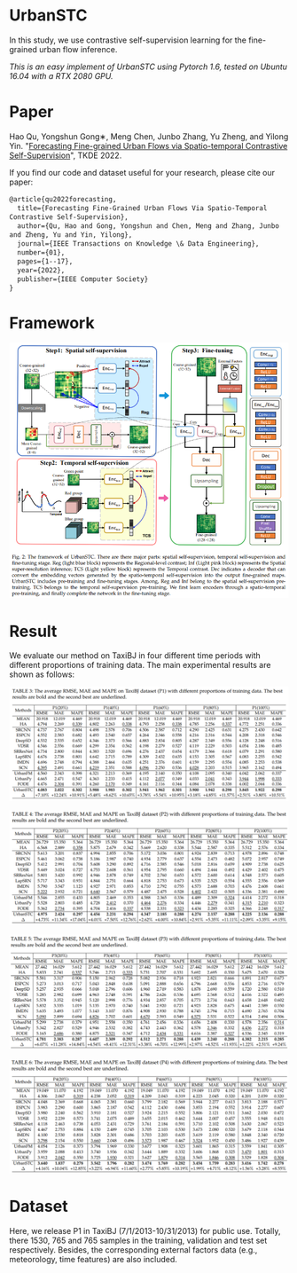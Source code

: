 # UrbanSTC

In this study, we use contrastive self-supervision learning for the fine-grained urban flow inference.

*This is an easy implement of UrbanSTC using Pytorch 1.6, tested on Ubuntu 16.04 with a RTX 2080 GPU.*

# Paper

Hao Qu, Yongshun Gong∗, Meng Chen, Junbo Zhang, Yu Zheng, and Yilong Yin. "[Forecasting Fine-grained Urban Flows via Spatio-temporal Contrastive Self-Supervision](https://www.computer.org/csdl/journal/tk/5555/01/09864246/1G2VMmbOYtG)", TKDE 2022.

If you find our code and dataset useful for your research, please cite our paper:

```
@article{qu2022forecasting,
  title={Forecasting Fine-Grained Urban Flows Via Spatio-Temporal Contrastive Self-Supervision},
  author={Qu, Hao and Gong, Yongshun and Chen, Meng and Zhang, Junbo and Zheng, Yu and Yin, Yilong},
  journal={IEEE Transactions on Knowledge \& Data Engineering},
  number={01},
  pages={1--17},
  year={2022},
  publisher={IEEE Computer Society}
}
```

# Framework

![Image text](https://github.com/HaoQu59/UrbanSTC/blob/main/img/framework.png)

# Result

We evaluate our method on TaxiBJ in four different time periods with different proportions of training data. The main experimental results are shown as follows:

![Image text](https://github.com/HaoQu59/UrbanSTC/blob/main/img/results.png)

![Image text](https://github.com/HaoQu59/UrbanSTC/blob/main/img/results2.png)

![Image text](https://github.com/HaoQu59/UrbanSTC/blob/main/img/results3.png)

![Image text](https://github.com/HaoQu59/UrbanSTC/blob/main/img/results4.png)

# Dataset

Here, we release P1 in TaxiBJ (7/1/2013-10/31/2013) for public use. Totally, there 1530, 765 and 765 samples in the training, validation and test set respectively. Besides, the corresponding external factors data (e.g., meteorology, time features) are also included. 

